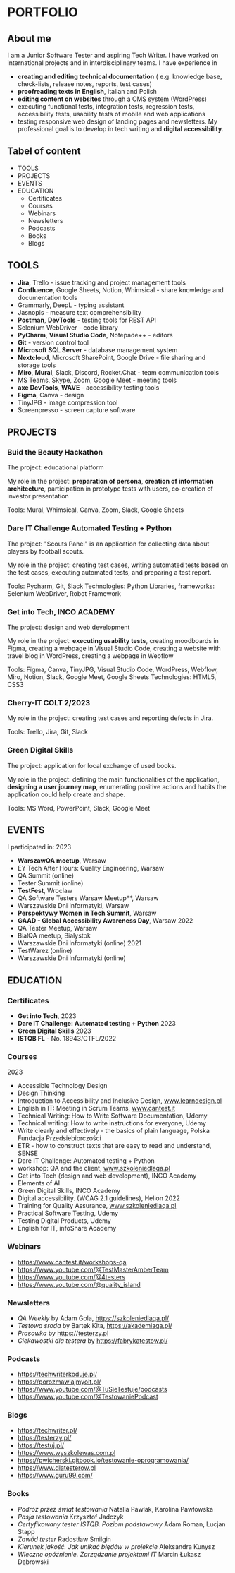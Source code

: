 # PORTFOLIO

## About me

I am a Junior Software Tester and aspiring Tech Writer. 
I have worked on international projects and in interdisciplinary teams.
I have experience in
* **creating and editing technical documentation** ( e.g. knowledge base, check-lists, release notes, reports, test cases)
* **proofreading texts in English**, Italian and Polish
* **editing content on websites** through a CMS system (WordPress)
* executing functional tests, integration tests, regression tests, accessibility tests, usability tests of mobile and web applications
* testing responsive web design of landing pages and newsletters.
My professional goal is to develop in tech writing and **digital accessibility**.

## Tabel of content

* TOOLS
* PROJECTS
* EVENTS
* EDUCATION
  * Certificates
  * Courses
  * Webinars
  * Newsletters
  * Podcasts
  * Books
  * Blogs

## TOOLS

* **Jira**, Trello - issue tracking and project management tools
* **Confluence**, Google Sheets, Notion, Whimsical - share knowledge and documentation tools
* Grammarly, DeepL - typing assistant
* Jasnopis - measure text comprehensibility
* **Postman**, **DevTools** - testing tools for REST API
* Selenium WebDriver - code library
* **PyCharm**, **Visual Studio Code**, Notepade++ - editors
* **Git** - version control tool
* **Microsoft SQL Server** - database management system
* **Nextcloud**, Microsoft SharePoint, Google Drive - file sharing and storage tools
* **Miro**, **Mural**, Slack, Discord, Rocket.Chat - team communication tools
* MS Teams, Skype, Zoom, Google Meet - meeting tools
* **axe DevTools**, **WAVE** - accessibility testing tools
* **Figma**, Canva - design
* TinyJPG  - image compression tool
* Screenpresso - screen capture software


## PROJECTS

### Buid the Beauty Hackathon

The project: educational platform

My role in the project: **preparation of persona**, **creation of information architecture**, participation in prototype tests with users, co-creation of investor presentation

Tools: Mural, Whimsical, Canva, Zoom, Slack, Google Sheets

### Dare IT Challenge Automated Testing + Python

The project: "Scouts Panel" is an application for collecting data about players by football scouts.

My role in the project: creating test cases, writing automated tests based on the test cases, executing automated tests, and preparing a test report.

Tools: Pycharm, Git, Slack
Technologies: Python
Libraries, frameworks: Selenium WebDriver, Robot Framework

### Get into Tech, INCO ACADEMY

The project: design and web development

My role in the project: **executing usability tests**, creating moodboards in Figma, creating a webpage in Visual Studio Code, creating a website with travel blog in WordPress, creating a webpage in Webflow

Tools: Figma, Canva, TinyJPG, Visual Studio Code, WordPress, Webflow, Miro, Notion, Slack, Google Meet, Google Sheets
Technologies: HTML5, CSS3

### Cherry-IT COLT 2/2023

My role in the project: creating test cases and reporting defects in Jira.

Tools: Trello, Jira, Git, Slack
 
### Green Digital Skills

The project: application for local exchange of used books.

My role in the project: defining the main functionalities of the application, **designing a user journey map**, enumerating positive actions and habits the application could help create and shape.

Tools: MS Word, PowerPoint, Slack, Google Meet

## EVENTS

I participated in:
2023
* **WarszawQA meetup**, Warsaw
* EY Tech After Hours: Quality Engineering, Warsaw
* QA Summit (online)
* Tester Summit (online)
* **TestFest**, Wroclaw
* QA Software Testers Warsaw Meetup**, Warsaw
* Warszawskie Dni Informatyki, Warsaw
* **Perspektywy Women in Tech Summit**, Warsaw
* **GAAD - Global Accessibility Awareness Day**, Warsaw
2022
* QA Tester Meetup, Warsaw
* BiałQA meetup, Bialystok
* Warszawskie Dni Informatyki (online)
2021
* TestWarez (online)
* Warszawskie Dni Informatyki (online)

## EDUCATION

### Certificates

* **Get into Tech**, 2023
* **Dare IT Challenge: Automated testing + Python** 2023
* **Green Digital Skills** 2023
* **ISTQB FL** - No. 18943/CTFL/2022

### Courses
2023
* Accessible Technology Design
* Design Thinking
* Introduction to Accessibility and Inclusive Design, www.learndesign.pl
* English in IT: Meeting in Scrum Teams, www.cantest.it
* Technical Writing: How to Write Software Documentation, Udemy
* Technical writing: How to write instructions for everyone, Udemy
* Write clearly and effectively - the basics of plain language, Polska Fundacja Przedsiebiorczości
* ETR - how to construct texts that are easy to read and understand, SENSE
* Dare IT Challenge: Automated testing + Python
* workshop: QA and the client, www.szkoleniedlaqa.pl
* Get into Tech (design and web development), INCO Academy
* Elements of AI
* Green Digital Skills, INCO Academy
* Digital accessibility. (WCAG 2.1 guidelines), Helion
2022
* Training for Quality Assurance, www.szkoleniedlaqa.pl
* Practical Software Testing, Udemy
* Testing Digital Products, Udemy
* English for IT, infoShare Academy

### Webinars

* https://www.cantest.it/workshops-qa
* https://www.youtube.com/@TestMasterAmberTeam
* https://www.youtube.com/@4testers
* https://www.youtube.com/@quality_island

### Newsletters

* *QA Weekly* by Adam Gola, https://szkoleniedlaqa.pl/
* *Testowa sroda* by Bartek Kita, https://akademiaqa.pl/
* *Prasowka* by https://testerzy.pl
* *Ciekawostki dla testera* by https://fabrykatestow.pl/

### Podcasts

* https://techwriterkoduje.pl/
* https://porozmawiajmyoit.pl/
* https://www.youtube.com/@TuSieTestuje/podcasts
* https://www.youtube.com/@TestowaniePodcast

### Blogs

* https://techwriter.pl/
* https://testerzy.pl/
* https://testuj.pl/
* https://www.wyszkolewas.com.pl
* https://pwicherski.gitbook.io/testowanie-oprogramowania/
* https://www.dlatesterow.pl
* https://www.guru99.com/

### Books

* *Podróż przez świat testowania* Natalia Pawlak, Karolina Pawłowska
* *Pasja testowania* Krzysztof Jadczyk
* *Certyfikowany tester ISTQB. Poziom podstawowy* Adam Roman, Lucjan Stapp
* *Zawód tester* Radostław Smilgin
* *Kierunek jakość. Jak unikać błędów w projekcie* Aleksandra Kunysz
* *Wieczne opóźnienie. Zarządzanie projektami IT* Marcin Łukasz Dąbrowski
